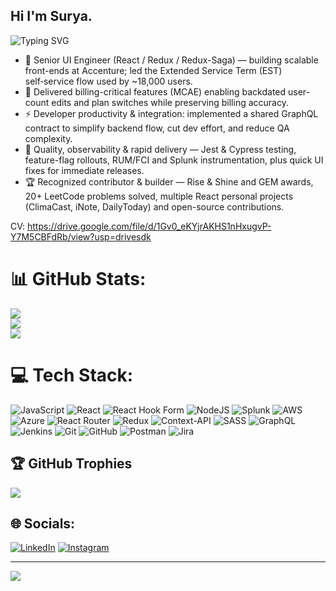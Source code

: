 ## Hi I'm Surya.

<img src="https://readme-typing-svg.herokuapp.com?font=Fira+Code&weight=500&pause=1000&color=61DAFB&center=true&vCenter=true&width=435&lines=Frontend+Dev+%7C+React+Enthusiast;LinkedIn+@surya-cp;" alt="Typing SVG" />

- 🚀 Senior UI Engineer (React / Redux / Redux-Saga) — building scalable front-ends at Accenture; led the Extended Service Term (EST) self‑service flow used by ~18,000 users.
- 🔧 Delivered billing-critical features (MCAE) enabling backdated user-count edits and plan switches while preserving billing accuracy.
- ⚡ Developer productivity & integration: implemented a shared GraphQL contract to simplify backend flow, cut dev effort, and reduce QA complexity.
- 🧪 Quality, observability & rapid delivery — Jest & Cypress testing, feature-flag rollouts, RUM/FCI and Splunk instrumentation, plus quick UI fixes for immediate releases.
- 🏆 Recognized contributor & builder — Rise & Shine and GEM awards, 20+ LeetCode problems solved, multiple React personal projects (ClimaCast, iNote, DailyToday) and open-source contributions.

CV: https://drive.google.com/file/d/1Gv0_eKYjrAKHS1nHxugvP-Y7M5CBFdRb/view?usp=drivesdk

# 📊 GitHub Stats:
![](https://github-readme-stats.vercel.app/api?username=surya0380&theme=dark&hide_border=true&include_all_commits=true&count_private=true)<br/>
![](https://nirzak-streak-stats.vercel.app/?user=surya0380&theme=dark&hide_border=true)<br/>
![](https://github-readme-stats.vercel.app/api/top-langs/?username=surya0380&theme=dark&hide_border=true&include_all_commits=true&count_private=true&layout=compact)

# 💻 Tech Stack:
 ![JavaScript](https://img.shields.io/badge/javascript-%23323330.svg?style=for-the-badge&logo=javascript&logoColor=%23F7DF1E) ![React](https://img.shields.io/badge/react-%2320232a.svg?style=for-the-badge&logo=react&logoColor=%2361DAFB) ![React Hook Form](https://img.shields.io/badge/React%20Hook%20Form-%23EC5990.svg?style=for-the-badge&logo=reacthookform&logoColor=white) ![NodeJS](https://img.shields.io/badge/node.js-6DA55F?style=for-the-badge&logo=node.js&logoColor=white) ![Splunk](https://img.shields.io/badge/splunk-%23000000.svg?style=for-the-badge&logo=splunk&logoColor=white) ![AWS](https://img.shields.io/badge/AWS-%23FF9900.svg?style=for-the-badge&logo=amazon-aws&logoColor=white) ![Azure](https://img.shields.io/badge/azure-%230072C6.svg?style=for-the-badge&logo=microsoftazure&logoColor=white) ![React Router](https://img.shields.io/badge/React_Router-CA4245?style=for-the-badge&logo=react-router&logoColor=white) ![Redux](https://img.shields.io/badge/redux-%23593d88.svg?style=for-the-badge&logo=redux&logoColor=white) ![Context-API](https://img.shields.io/badge/Context--Api-000000?style=for-the-badge&logo=react) ![SASS](https://img.shields.io/badge/SASS-hotpink.svg?style=for-the-badge&logo=SASS&logoColor=white) ![GraphQL](https://img.shields.io/badge/-GraphQL-E10098?style=for-the-badge&logo=graphql&logoColor=white) ![Jenkins](https://img.shields.io/badge/jenkins-%232C5263.svg?style=for-the-badge&logo=jenkins&logoColor=white) ![Git](https://img.shields.io/badge/git-%23F05033.svg?style=for-the-badge&logo=git&logoColor=white) ![GitHub](https://img.shields.io/badge/github-%23121011.svg?style=for-the-badge&logo=github&logoColor=white) ![Postman](https://img.shields.io/badge/Postman-FF6C37?style=for-the-badge&logo=postman&logoColor=white) ![Jira](https://img.shields.io/badge/jira-%230A0FFF.svg?style=for-the-badge&logo=jira&logoColor=white)

## 🏆 GitHub Trophies
![](https://github-profile-trophy.vercel.app/?username=surya0380&theme=radical&no-frame=true&no-bg=false&margin-w=4)

## 🌐 Socials:
 [![LinkedIn](https://img.shields.io/badge/LinkedIn-%230077B5.svg?logo=linkedin&logoColor=white)](https://linkedin.com/in/surya-cp) [![Instagram](https://img.shields.io/badge/Instagram-%23E4405F.svg?logo=Instagram&logoColor=white)](https://instagram.com/im_s_u_n)

---
[![](https://visitcount.itsvg.in/api?id=surya0380&icon=0&color=0)](https://visitcount.itsvg.in)

<!-- Proudly created with GPRM ( https://gprm.itsvg.in ) -->
